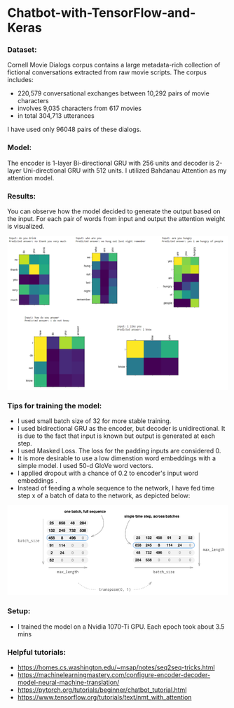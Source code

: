 # Chatbot-with-TensorFlow-and-Keras
 
### Dataset:  

 Cornell Movie Dialogs corpus contains a large metadata-rich collection of fictional conversations extracted from raw movie scripts.
 The corpus includes:
- 220,579 conversational exchanges between 10,292 pairs of movie characters
- involves 9,035 characters from 617 movies
- in total 304,713 utterances

I have used only 96048 pairs of these dialogs.

### Model:

The encoder is 1-layer Bi-directional GRU with 256 units and decoder is 2-layer Uni-directional GRU with 512 units. I utilized Bahdanau Attention as my attention model.

### Results:

You can observe how the model decided to generate the output based on the input. For each pair of words from input and output the attention weight is visualized.

![](pictures/attention_output.png)

### Tips for training the model:

* I used small batch size of 32 for more stable training.
* I used bidirectional GRU as the encoder, but decoder is unidirectional. It is due to the fact that input is known but output is generated at each step.
* I used Masked Loss. The loss for the padding inputs are considered 0.
* It is more desirable to use a low dimenstion word embeddings with a simple model. I used 50-d GloVe word vectors.
* I applied dropout with a chance of 0.2 to encoder's input word embeddings .
* Instead of feeding a whole sequence to the network, I have fed time step x of a batch of data to the network, as depicted below:

![](pictures/seq2seq_batches.png)

### Setup:

* I trained the model on a Nvidia 1070-Ti GPU. Each epoch took about 3.5 mins

### Helpful tutorials:

* https://homes.cs.washington.edu/~msap/notes/seq2seq-tricks.html
* https://machinelearningmastery.com/configure-encoder-decoder-model-neural-machine-translation/
* https://pytorch.org/tutorials/beginner/chatbot_tutorial.html
* https://www.tensorflow.org/tutorials/text/nmt_with_attention
